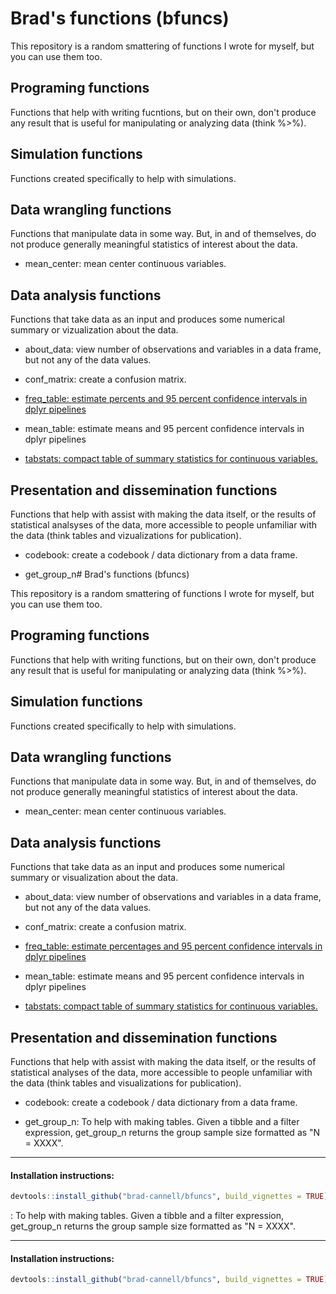 # Brad's functions (bfuncs)

This repository is a random smattering of functions I wrote for myself, but you can use them too.

<!-- Need to make help vignettes and link to them below -->

## Programing functions

Functions that help with writing fucntions, but on their own, don't produce any result that is useful for manipulating or analyzing data (think %>%).

## Simulation functions

Functions created specifically to help with simulations.

## Data wrangling functions

Functions that manipulate data in some way. But, in and of themselves, do not produce generally meaningful statistics of interest about the data.

* mean_center: mean center continuous variables.

## Data analysis functions

Functions that take data as an input and produces some numerical summary or vizualization about the data.

* about_data: view number of observations and variables in a data frame, but not any of the data values.

* conf_matrix: create a confusion matrix.

* [freq_table: estimate percents and 95 percent confidence intervals in dplyr pipelines](https://rawgit.com/brad-cannell/bfuncs/master/inst/doc/Frequency_Tables.html)

* mean_table: estimate means and 95 percent confidence intervals in dplyr pipelines

* [tabstats: compact table of summary statistics for continuous variables.](https://rawgit.com/brad-cannell/bfuncs/master/inst/doc/Using_tabstat_with_dplyr.html)

## Presentation and dissemination functions

Functions that help with assist with making the data itself, or the results of statistical analsyses of the data, more accessible to people unfamiliar with the data (think tables and vizualizations for publication).

* codebook: create a codebook / data dictionary from a data frame.

* get_group_n# Brad's functions (bfuncs)

This repository is a random smattering of functions I wrote for myself, but you can use them too.

<!-- Need to make help vignettes and link to them below -->

## Programing functions

Functions that help with writing functions, but on their own, don't produce any result that is useful for manipulating or analyzing data (think %>%).

## Simulation functions

Functions created specifically to help with simulations.

## Data wrangling functions

Functions that manipulate data in some way. But, in and of themselves, do not produce generally meaningful statistics of interest about the data.

* mean_center: mean center continuous variables.

## Data analysis functions

Functions that take data as an input and produces some numerical summary or visualization about the data.

* about_data: view number of observations and variables in a data frame, but not any of the data values.

* conf_matrix: create a confusion matrix.

* [freq_table: estimate percentages and 95 percent confidence intervals in dplyr pipelines](https://rawgit.com/brad-cannell/bfuncs/master/inst/doc/Frequency_Tables.html)

* mean_table: estimate means and 95 percent confidence intervals in dplyr pipelines

* [tabstats: compact table of summary statistics for continuous variables.](https://rawgit.com/brad-cannell/bfuncs/master/inst/doc/Using_tabstat_with_dplyr.html)

## Presentation and dissemination functions

Functions that help with assist with making the data itself, or the results of statistical analyses of the data, more accessible to people unfamiliar with the data (think tables and visualizations for publication).

* codebook: create a codebook / data dictionary from a data frame.

* get_group_n: To help with making tables. Given a tibble and a filter expression, get_group_n returns the group sample size formatted as "N = XXXX".


-------------------------------------------------------------------------------

#### Installation instructions:

``` r
devtools::install_github("brad-cannell/bfuncs", build_vignettes = TRUE)
```
: To help with making tables. Given a tibble and a filter expression, get_group_n returns the group sample size formatted as "N = XXXX".


-------------------------------------------------------------------------------

#### Installation instructions:

``` r
devtools::install_github("brad-cannell/bfuncs", build_vignettes = TRUE)
```
